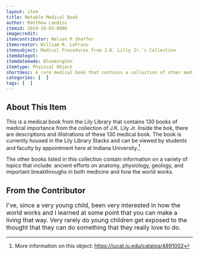 ```yaml
---
layout: item
title: Notable Medical Book
author: Matthew Landini
itemid: 2019-10-03-0008
imagecredit: 
itemcontributor: Nelson R Shaffer
itemcreator: William R. LeFranu
itemsubject: Medical Procedures from J.K. Lilly Jr.'s Collection
itemdategot: 
itemdatemade: Bloomington
itemtype: Phyiscal Object
shortdesc: A rare medical book that contains a collection of other medical books from the Lily Library
categories: [  ]
tags: [  ]
---
```

## About This Item
This is a medical book from the Lily Library that contains 130 books of medical importance from the collection of J.K. Lily Jr. Inside the bok, there are descriptions and illistrations of these 130 medical book. The book is currently housed in the Lily Library Stacks and can be viewed by students and faculty by appointment here at Indiana University.[^1]

The other books listed in this collection contain information on a variety of topics that include: ancient efforts on anatomy, physiology, geology, and important breakthroughs in both medicine and how the world works.

## From the Contributor
<p class=blockquote style='font-size:115%;'>I've, since a very young child, been very interested in how the world works and I learned at some point that you can make a living that way. Very rarely do young children get exposed to the thought that they can do something that they really love to do.</p>


[^1]: More information on this object: https://iucat.iu.edu/catalog/4891002
